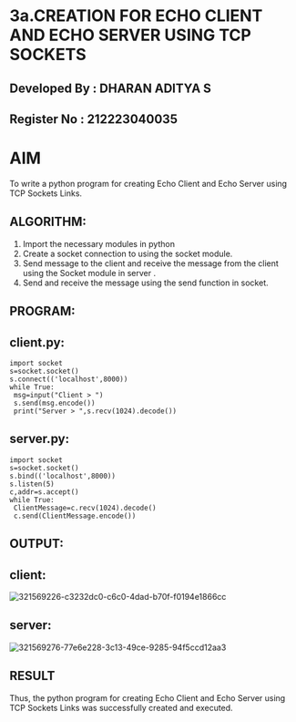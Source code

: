 # 3a.CREATION FOR ECHO CLIENT AND ECHO SERVER USING TCP SOCKETS

## Developed By : DHARAN ADITYA S
## Register No  : 212223040035
# AIM
To write a python program for creating Echo Client and Echo Server using TCP
Sockets Links.
## ALGORITHM:
1. Import the necessary modules in python
2. Create a socket connection to using the socket module.
3. Send message to the client and receive the message from the client using the Socket module in
 server .
4. Send and receive the message using the send function in socket.
## PROGRAM:
## client.py:
```
import socket
s=socket.socket()
s.connect(('localhost',8000))
while True:
 msg=input("Client > ")
 s.send(msg.encode())
 print("Server > ",s.recv(1024).decode())
```

## server.py:
```
import socket
s=socket.socket()
s.bind(('localhost',8000))
s.listen(5)
c,addr=s.accept()
while True:
 ClientMessage=c.recv(1024).decode()
 c.send(ClientMessage.encode())
```
## OUTPUT:
## client:
![321569226-c3232dc0-c6c0-4dad-b70f-f0194e1866cc](https://github.com/DharanAditya/3a.Sockets_Creation_for_Echo_Client_and_Echo_Server/assets/147473834/93493367-8c5a-41e9-988e-418f29223902)

## server:
![321569276-77e6e228-3c13-49ce-9285-94f5ccd12aa3](https://github.com/DharanAditya/3a.Sockets_Creation_for_Echo_Client_and_Echo_Server/assets/147473834/fe2e1953-04f0-40c8-84bf-1322d3273a6f)

## RESULT
Thus, the python program for creating Echo Client and Echo Server using TCP Sockets Links 
was successfully created and executed.
